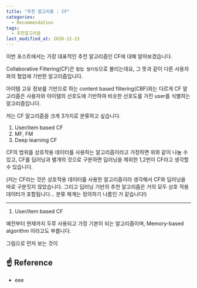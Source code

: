 ```yaml
---
title: "추천 알고리즘 : CF"
categories:
  - Recommendation
tags:
  - 추천알고리즘
last_modified_at: 2020-12-23
---
```


이번 포스트에서는 가장 대표적인 추천 알고리즘인 CF에 대해 알아보겠습니다. 

Collaborative Filtering(CF)은 `협업 필터링`으로 불리는데요, 그 뜻과 같이 다른 사용자와의 협업에 기반한 알고리즘입니다. 

아이템 고유 정보를 기반으로 하는 content based filtering(CBF)와는 다르게 CF 알고리즘은 사용자와 아이템의 선호도에 기반하여 비슷한 선호도를 가진 user를 식별하는 알고리즘입니다.

저는 CF 알고리즘을 크게 3가지로 분류하고 싶습니다.

1. User/item based CF
2. MF, FM
3. Deep learning CF

CF의 범위를 상호작용 데이터를 사용하는 알고리즘이라고 가정하면 위와 같이 나눌 수 있고, CF를 딥러닝과 별개의 것으로 구분하면 딥러닝을 제외한 1,2번이 CF라고 생각할 수 있습니다.

(저는 CF라는 것은 상호작용 데이터를 사용한 알고리즘이라 생각해서 CF와 딥러닝을 따로 구분짓지 않았습니다. 그리고 딥러닝 기반의 추천 알고리즘은 거의 모두 상호 작용 데이터가 포함됩니다... 분류 체계는 정의하기 나름인 거 같습니다!) 


---
1. User/item based CF

예전부터 현재까지 두루 사용되고 가장 기본이 되는 알고리즘이며, Memory-based algorithm 이라고도 부릅니다.



그림으로 먼저 보는 것이 

 
## ☝ Reference
* eee
